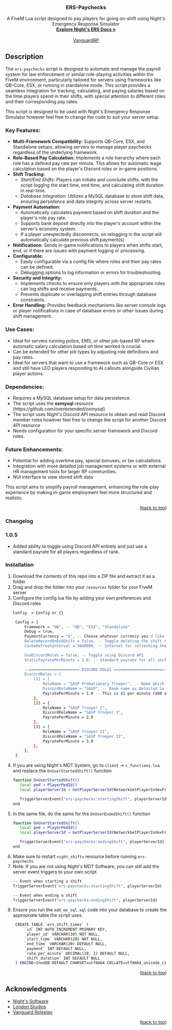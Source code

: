 <a id="readme-top"></a>


<!-- PROJECT LOGO -->
<br />
<div align="center">

<h3 align="center">ERS-Paychecks</h3>

  <p align="center">
    A FiveM Lua script designed to pay players for going on-shift using Night's Emergency Response Simulator
    <br />
    <a href="https://docs.nights-software.com/resources/ers/"><strong>Explore Night's ERS Docs »</strong></a>
    <br />
    <br />
    <a href="https://discord.gg/vgrdrp">VanguardRP</a>
  </p>
</div>


## Description

<p>The <code>ers-paychecks</code> script is designed to automate and manage the payroll system for law enforcement or similar role-playing activities within the FiveM environment, particularly tailored for servers using frameworks like QB-Core, ESX, or running in standalone mode. This script provides a seamless integration for tracking, calculating, and paying salaries based on the time players spend in their shifts, with special attention to different roles and their corresponding pay rates.</p>

<p>This script is designed to be used with Night's Emergency Response Simulator however feel free to change the code to suit
your server setup.</p>

<h3>Key Features:</h3>
<ul>
  <li><strong>Multi-Framework Compatibility:</strong> Supports QB-Core, ESX, and Standalone setups, allowing servers to manage player paychecks regardless of the underlying framework.</li>
  <li><strong>Role-Based Pay Calculation:</strong> Implements a role hierarchy where each role has a defined pay rate per minute. This allows for automatic wage calculation based on the player's Discord roles or in-game positions.</li>
  <li><strong>Shift Tracking:</strong>
    <ul>
      <li><em>Start/End Shifts:</em> Players can initiate and conclude shifts, with the script logging the start time, end time, and calculating shift duration in real-time.</li>
      <li><em>Database Integration:</em> Utilizes a MySQL database to store shift data, ensuring persistence and data integrity across server restarts.</li>
    </ul>
  </li>
  <li><strong>Payment Automation:</strong>
    <ul>
      <li>Automatically calculates payment based on shift duration and the player's role pay rate.</li>
      <li>Supports bank deposit directly into the player's account within the server's economy system.</li>
      <li>If a player unexpectedly disconnects, on relogging in the script will automatically calculate previous shift payment(s).</li>
    </ul>
  </li>
  <li><strong>Notifications:</strong> Sends in-game notifications to players when shifts start, end, or if there are issues with payment logging or processing.</li>
  <li><strong>Configurable:</strong>
    <ul>
      <li>Easily configurable via a config file where roles and their pay rates can be defined.</li>
      <li>Debugging options to log information or errors for troubleshooting.</li>
    </ul>
  </li>
  <li><strong>Security and Integrity:</strong>
    <ul>
      <li>Implements checks to ensure only players with the appropriate roles can log shifts and receive payments.</li>
      <li>Prevents duplicate or overlapping shift entries through database constraints.</li>
    </ul>
  </li>
  <li><strong>Error Handling:</strong> Provides feedback mechanisms like server console logs or player notifications in case of database errors or other issues during shift management.</li>
</ul>

<h3>Use Cases:</h3>
<ul>
  <li>Ideal for servers running police, EMS, or other job-based RP where automatic salary calculation based on time worked is crucial.</li>
  <li>Can be extended for other job types by adjusting role definitions and pay rates.</li>
  <li>Ideal for servers that want to use a framework such as QB-Core or ESX and still have LEO players responding to AI callouts alongside Civilian player actions.</li>
</ul>

<h3>Dependencies:</h3>
<ul>
  <li>Requires a MySQL database setup for data persistence.</li>
  <li>The script uses the <b>oxmysql</b> resource (https://github.com/overextended/oxmysql)
  <li>The script uses Night's Discord API resource to obtain and read Discord member roles however feel free to change the script for another Discord API resource</li>
  <li>Needs configuration for your specific server framework and Discord roles.</li>
</ul>

<h3>Future Enhancements:</h3>
<ul>
  <li>Potential for adding overtime pay, special bonuses, or tax calculations.</li>
  <li>Integration with more detailed job management systems or with external HR management tools for larger RP communities.</li>
  <li>NUI interface to view stored shift data</li>
</ul>

<p>This script aims to simplify payroll management, enhancing the role-play experience by making in-game employment feel more structured and realistic.</p>

<p align="right">(<a href="#readme-top">back to top</a>)</p>

### Changelog

<h3>1.0.5</h3>
<ul>
  <li>Added ability to toggle using Discord API entirely and just use a standard payrate for all players regardless of rank.</li>
</ul>

### Installation

1. Download the contents of this repo into a ZIP file and extract it as a folder
2. Drag and drop the folder into your `resources` folder for your FiveM server
3. Configure the config.lua file by adding your own preferences and Discord roles
   ```sh
   Config  = Config or {}

    Config = {
        Framework = "QB", -- "QB", "ESX", "Standalone"
        Debug = true,
        PaymentCurrency = "$", -- Choose whatever currency you'd like $, £, YEN
        DeleteRecordOnEndShift = false, -- Toggle deleting the shift record in MySQL when the player ends their shift.
        CacheRefreshInterval = 3600000, -- Interval for refreshing the cache for player wage rates (set at 1 hour in milliseconds as default)

        UseDiscordRoles = false, -- Toggle using Discord API
        StaticPayratePerMinute = 1.0, -- Standard payrate for all shifts regardless or role/rank per minute
        
        --====================== DISCORD ROLES ======================--
        DiscordRoles = {
            [1] = {
                RoleName = "SASP Probationary Trooper", -- Name which is visible
                DiscordRoleName = "SASP", -- Rank name as detailed in Night's Discord API Config.lua
                PayratePerMinute = 1.0 -- This is $1 per minute ($60 an hour real-time)
            },
            [2] = {
                RoleName = "SASP Trooper I",
                DiscordRoleName = "SASP Trooper I",
                PayratePerMinute = 2.0
            },
            [3] = {
                RoleName = "SASP Trooper II",
                DiscordRoleName = "SASP Trooper II",
                PayratePerMinute = 3.0
            },
        },
    }
   ```
4. If you are using Night's MDT System, go to `client` -> `c_functions.lua` and replace the `OnUserStartedShift()` function
   ```sh
   function OnUserStartedShift()
      local ped = PlayerPedId()
      local playerServerId = GetPlayerServerId(NetworkGetPlayerIndexFromPed(ped))

      TriggerServerEvent("ers-paychecks:startingShift", playerServerId) -- Ensure this is the server ID
   end
   ```
5. In the same file, do the same for the `OnUserEndedShift()` function
   ```sh
   function OnUserStartedShift()
      local ped = PlayerPedId()
      local playerServerId = GetPlayerServerId(NetworkGetPlayerIndexFromPed(ped))

      TriggerServerEvent("ers-paychecks:endingShift", playerServerId) -- Ensure this is the server ID
   end
   ```
6. Make sure to restart `night_shifts` resource before running `ers-paychecks`
7. Note: If you are not using Night's MDT Software, you can still add the server event triggers to your own script
   ```sh
   -- Event when starting a shift
   TriggerServerEvent("ers-paychecks:startingShift", playerServerId)

   -- Event when ending a shift
   TriggerServerEvent("ers-paychecks:endingShift", playerServerId)
   ```
8. Ensure you run the `add_me_sql.sql` code into your database to create the appropriate table the script uses.
   ```sh
    CREATE TABLE `ers_shift_times` (
        `id` INT AUTO_INCREMENT PRIMARY KEY,
        `player_id` VARCHAR(30) NOT NULL,
        `start_time` VARCHAR(20) NOT NULL,
        `end_time` VARCHAR(20) DEFAULT NULL,
        `payment` INT DEFAULT NULL,
        `rate_per_minute` DECIMAL(10, 2) DEFAULT NULL,
        `shift_duration` INT DEFAULT NULL
    ) ENGINE=InnoDB DEFAULT CHARSET=utf8mb4 COLLATE=utf8mb4_unicode_ci;
   ```

<p align="right">(<a href="#readme-top">back to top</a>)</p>

<!-- ACKNOWLEDGMENTS -->
## Acknowledgments

* [Night's Software](https://store.nights-software.com/)
* [London Studios](https://store.londonstudios.net/)
* [Vanguard Roleplay](https://discord.gg/vgrdrp)

<p align="right">(<a href="#readme-top">back to top</a>)</p>